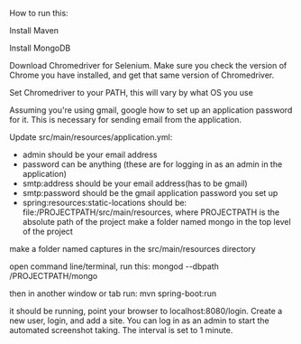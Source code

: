 How to run this:

Install Maven

Install MongoDB

Download Chromedriver for Selenium. Make sure you check the version of Chrome you have installed, and get that same version of Chromedriver.

Set Chromedriver to your PATH, this will vary by what OS you use

Assuming you're using gmail, google how to set up an application password for it. This is necessary for sending email from the application.

Update src/main/resources/application.yml:
- admin should be your email address
- password can be anything (these are for logging in as an admin in the application)
- smtp:address should be your email address(has to be gmail)
- smtp:password should be the gmail application password you set up
- spring:resources:static-locations should be: file:/PROJECTPATH/src/main/resources, where PROJECTPATH is the absolute path of the project
make a folder named mongo in the top level of the project

make a folder named captures in the src/main/resources directory

open command line/terminal, run this: mongod --dbpath /PROJECTPATH/mongo

then in another window or tab run: mvn spring-boot:run

it should be running, point your browser to localhost:8080/login. Create a new user, login, and add a site. You can log in as an admin to start the automated screenshot taking. The interval is set to 1 minute. 





